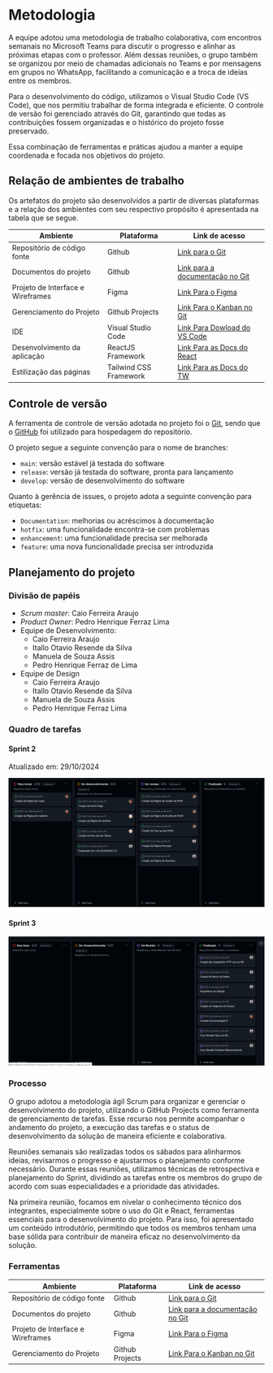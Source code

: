 
# Metodologia

A equipe adotou uma metodologia de trabalho colaborativa, com encontros semanais no Microsoft Teams para discutir o progresso e alinhar as próximas etapas com o professor. Além dessas reuniões, o grupo também se organizou por meio de chamadas adicionais no Teams e por mensagens em grupos no WhatsApp, facilitando a comunicação e a troca de ideias entre os membros.

Para o desenvolvimento do código, utilizamos o Visual Studio Code (VS Code), que nos permitiu trabalhar de forma integrada e eficiente. O controle de versão foi gerenciado através do Git, garantindo que todas as contribuições fossem organizadas e o histórico do projeto fosse preservado.

Essa combinação de ferramentas e práticas ajudou a manter a equipe coordenada e focada nos objetivos do projeto.

## Relação de ambientes de trabalho

Os artefatos do projeto são desenvolvidos a partir de diversas plataformas e a relação dos ambientes com seu respectivo propósito é apresentada na tabela que se segue. 

| Ambiente    | Plataforma  | Link de acesso |
|-------------|-------------|----------------|
| Repositório de código fonte | Github | [Link para o Git](https://github.com/ICEI-PUC-Minas-PCO-ADS-TI/2024-2-p3-tidai-pucflix) |
| Documentos do projeto | Github | [Link para a documentação no Git](https://github.com/ICEI-PUC-Minas-PCO-ADS-TI/2024-2-p3-tidai-pucflix/tree/Feature_Documentation/docs) | 
| Projeto de Interface e  Wireframes | Figma | [Link Para o Figma](https://www.figma.com/design/wB9oh7E9ybN0289AOP0ZeR/TI-%3A-DAI?node-id=0-1&t=uo8CzYtAVTbspYw1-1) | 
| Gerenciamento do Projeto | Github Projects | [Link Para o Kanban no Git](https://github.com/orgs/ICEI-PUC-Minas-PCO-ADS-TI/projects/3) |  
| IDE | Visual Studio Code | [Link Para Dowload do VS Code](https://code.visualstudio.com) |
| Desenvolvimento da aplicação | ReactJS Framework | [Link Para as Docs do React](https://react.dev/learn) |
| Estilização das páginas | Tailwind CSS Framework | [Link Para as Docs do TW](https://tailwindcss.com) |

## Controle de versão

A ferramenta de controle de versão adotada no projeto foi o [Git](https://git-scm.com/), sendo que o [GitHub](https://github.com) foi utilizado para hospedagem do repositório.

O projeto segue a seguinte convenção para o nome de branches:

- `main`: versão estável já testada do software
- `release`: versão já testada do software, pronta para lançamento
- `develop`: versão de desenvolvimento do software

Quanto à gerência de issues, o projeto adota a seguinte convenção para etiquetas:

- `Documentation`: melhorias ou acréscimos à documentação
- `hotfix`: uma funcionalidade encontra-se com problemas
- `enhancement`: uma funcionalidade precisa ser melhorada
- `feature`: uma nova funcionalidade precisa ser introduzida

## Planejamento do projeto

###  Divisão de papéis

- _Scrum master_: Caio Ferreira Araujo
- _Product Owner_: Pedro Henrique Ferraz Lima
- Equipe de Desenvolvimento:
    + Caio Ferreira Araujo
    + Itallo Otavio Resende da Silva
    + Manuela de Souza Assis
    + Pedro Henrique Ferraz de Lima
- Equipe de Design
    + Caio Ferreira Araujo
    + Itallo Otavio Resende da Silva
    + Manuela de Souza Assis
    + Pedro Henrique Ferraz Lima

###  Quadro de tarefas

#### Sprint 2

Atualizado em: 29/10/2024

![Kanban](./images/Kanban%20Atual.png)

#### Sprint 3

![Kanban](./images/Sprint%203.png)

### Processo

O grupo adotou a metodologia ágil Scrum para organizar e gerenciar o desenvolvimento do projeto, utilizando o GitHub Projects como ferramenta de gerenciamento de tarefas. Esse recurso nos permite acompanhar o andamento do projeto, a execução das tarefas e o status de desenvolvimento da solução de maneira eficiente e colaborativa.

Reuniões semanais são realizadas todos os sábados para alinharmos ideias, revisarmos o progresso e ajustarmos o planejamento conforme necessário. Durante essas reuniões, utilizamos técnicas de retrospectiva e planejamento do Sprint, dividindo as tarefas entre os membros do grupo de acordo com suas especialidades e a prioridade das atividades.

Na primeira reunião, focamos em nivelar o conhecimento técnico dos integrantes, especialmente sobre o uso do Git e React, ferramentas essenciais para o desenvolvimento do projeto. Para isso, foi apresentado um conteúdo introdutório, permitindo que todos os membros tenham uma base sólida para contribuir de maneira eficaz no desenvolvimento da solução.

### Ferramentas

| Ambiente  | Plataforma | Link de acesso|
|-----------|------------|---------------|
| Repositório de código fonte | Github | [Link para o Git](https://github.com/ICEI-PUC-Minas-PCO-ADS-TI/2024-2-p3-tidai-pucflix) |
| Documentos do projeto | Github | [Link para a documentação no Git](https://github.com/ICEI-PUC-Minas-PCO-ADS-TI/2024-2-p3-tidai-pucflix/tree/Feature_Documentation/docs) | 
| Projeto de Interface e  Wireframes | Figma | [Link Para o Figma](https://www.figma.com/design/wB9oh7E9ybN0289AOP0ZeR/TI-%3A-DAI?node-id=0-1&t=uo8CzYtAVTbspYw1-1) | 
| Gerenciamento do Projeto | Github Projects | [Link Para o Kanban no Git](https://github.com/orgs/ICEI-PUC-Minas-PCO-ADS-TI/projects/3) | 
 
